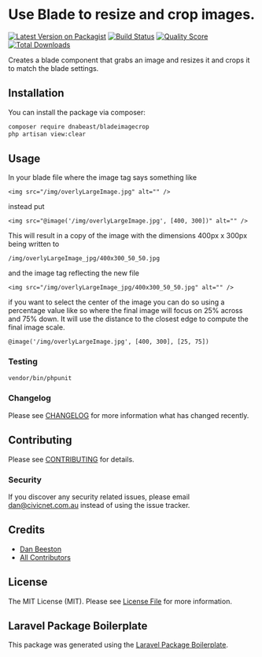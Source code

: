 # Use Blade to resize and crop images.

[![Latest Version on Packagist](https://img.shields.io/packagist/v/dnabeast/bladeimagecrop.svg?style=flat-square)](https://packagist.org/packages/dnabeast/bladeimagecrop)
[![Build Status](https://img.shields.io/travis/dnabeast/bladeimagecrop/master.svg?style=flat-square)](https://travis-ci.org/dnabeast/bladeimagecrop)
[![Quality Score](https://img.shields.io/scrutinizer/g/dnabeast/bladeimagecrop.svg?style=flat-square)](https://scrutinizer-ci.com/g/dnabeast/bladeimagecrop)
[![Total Downloads](https://img.shields.io/packagist/dt/dnabeast/bladeimagecrop.svg?style=flat-square)](https://packagist.org/packages/dnabeast/bladeimagecrop)

Creates a blade component that grabs an image and resizes it and crops it to match the blade settings.

## Installation

You can install the package via composer:

```bash
composer require dnabeast/bladeimagecrop
php artisan view:clear

```

## Usage

In your blade file where the image tag says something like
```
<img src="/img/overlyLargeImage.jpg" alt="" />
```
instead put
```
<img src="@image('/img/overlyLargeImage.jpg', [400, 300])" alt="" />
```

This will result in a copy of the image with the dimensions 400px x 300px being written to
```
/img/overlyLargeImage_jpg/400x300_50_50.jpg
```

and the image tag reflecting the new file
```
<img src="/img/overlyLargeImage_jpg/400x300_50_50.jpg" alt="" />
```

if you want to select the center of the image you can do so using a percentage value like so where the final image
will focus on 25% across and 75% down. It will use the distance to the closest edge to compute the final image scale.

```
@image('/img/overlyLargeImage.jpg', [400, 300], [25, 75])
```

### Testing

``` bash
vendor/bin/phpunit
```

### Changelog

Please see [CHANGELOG](CHANGELOG.md) for more information what has changed recently.

## Contributing

Please see [CONTRIBUTING](CONTRIBUTING.md) for details.

### Security

If you discover any security related issues, please email dan@civicnet.com.au instead of using the issue tracker.

## Credits

- [Dan Beeston](https://github.com/dnabeast)
- [All Contributors](../../contributors)

## License

The MIT License (MIT). Please see [License File](LICENSE.md) for more information.

## Laravel Package Boilerplate

This package was generated using the [Laravel Package Boilerplate](https://laravelpackageboilerplate.com).